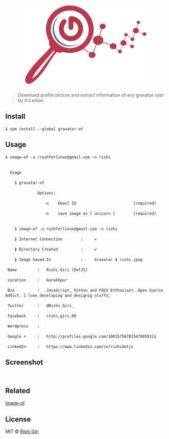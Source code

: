 <h1 align="center">
<img src="https://raw.githubusercontent.com/rishigiridotcom/rishigiri.com/gh-pages/github/gravatar.png"></img>
<br>
</h1>

> Download profile picture and extract information of any gravatar user by it's email.

## Install

```
$ npm install --global gravatar-of

```

## Usage

```
$ image-of -u /rushforlinux@gmail.com -n rishi


  Usage

    $ gravatar-of

              Options:

                 -u    Email ID                         [required]

                 -n    save image as [ unicorn ]        [required]


    $ image-of -u rushforlinux@gmail.com -n rishi 

    ❱ Internet Connection        :     ✔

    ❱ Directory Created          :     ✔

    ❱ Image Saved In             :     Gravatar ❱ rishi.jpeg

 Name         :   Rishi Giri (DotJS) 

 Location     :   Gorakhpur 

 Bio          :   JavaScript, Python and FOSS Enthusiast. Open Source Addict. I love developing and designig stuffs. 

 Twitter      :   @Rishi_Giri_ 

 Facebook     :   rishi.giri.90 

 Wordpress    :

 Google +     :   http://profiles.google.com/106157567815478859311 

 LinkedIn     :   https://www.linkedin.com/in/rishidotjs 

```
## Screenshot

<img src="" alt="">

## Related

[Image-of](https://github.com/image-of)


## License

MIT © [Rishi Giri](http://rishigiri.com)
